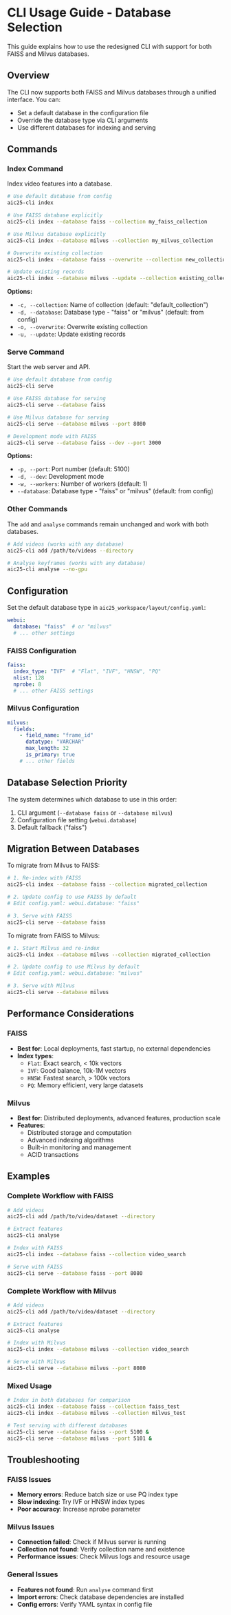 # CLI Usage Guide - Database Selection

This guide explains how to use the redesigned CLI with support for both FAISS and Milvus databases.

## Overview

The CLI now supports both FAISS and Milvus databases through a unified interface. You can:
- Set a default database in the configuration file
- Override the database type via CLI arguments
- Use different databases for indexing and serving

## Commands

### Index Command

Index video features into a database.

```bash
# Use default database from config
aic25-cli index

# Use FAISS database explicitly
aic25-cli index --database faiss --collection my_faiss_collection

# Use Milvus database explicitly  
aic25-cli index --database milvus --collection my_milvus_collection

# Overwrite existing collection
aic25-cli index --database faiss --overwrite --collection new_collection

# Update existing records
aic25-cli index --database milvus --update --collection existing_collection
```

**Options:**
- `-c, --collection`: Name of collection (default: "default_collection")
- `-d, --database`: Database type - "faiss" or "milvus" (default: from config)
- `-o, --overwrite`: Overwrite existing collection
- `-u, --update`: Update existing records

### Serve Command

Start the web server and API.

```bash
# Use default database from config
aic25-cli serve

# Use FAISS database for serving
aic25-cli serve --database faiss

# Use Milvus database for serving
aic25-cli serve --database milvus --port 8080

# Development mode with FAISS
aic25-cli serve --database faiss --dev --port 3000
```

**Options:**
- `-p, --port`: Port number (default: 5100)
- `-d, --dev`: Development mode
- `-w, --workers`: Number of workers (default: 1)
- `--database`: Database type - "faiss" or "milvus" (default: from config)

### Other Commands

The `add` and `analyse` commands remain unchanged and work with both databases.

```bash
# Add videos (works with any database)
aic25-cli add /path/to/videos --directory

# Analyse keyframes (works with any database)
aic25-cli analyse --no-gpu
```

## Configuration

Set the default database type in `aic25_workspace/layout/config.yaml`:

```yaml
webui:
  database: "faiss"  # or "milvus"
  # ... other settings
```

### FAISS Configuration

```yaml
faiss:
  index_type: "IVF"  # "Flat", "IVF", "HNSW", "PQ"
  nlist: 128
  nprobe: 8
  # ... other FAISS settings
```

### Milvus Configuration

```yaml
milvus:
  fields:
    - field_name: "frame_id"
      datatype: "VARCHAR"
      max_length: 32
      is_primary: true
    # ... other fields
```

## Database Selection Priority

The system determines which database to use in this order:

1. CLI argument (`--database faiss` or `--database milvus`)
2. Configuration file setting (`webui.database`)
3. Default fallback ("faiss")

## Migration Between Databases

To migrate from Milvus to FAISS:

```bash
# 1. Re-index with FAISS
aic25-cli index --database faiss --collection migrated_collection

# 2. Update config to use FAISS by default
# Edit config.yaml: webui.database: "faiss"

# 3. Serve with FAISS
aic25-cli serve --database faiss
```

To migrate from FAISS to Milvus:

```bash
# 1. Start Milvus and re-index
aic25-cli index --database milvus --collection migrated_collection

# 2. Update config to use Milvus by default
# Edit config.yaml: webui.database: "milvus"

# 3. Serve with Milvus
aic25-cli serve --database milvus
```

## Performance Considerations

### FAISS
- **Best for**: Local deployments, fast startup, no external dependencies
- **Index types**:
  - `Flat`: Exact search, < 10k vectors
  - `IVF`: Good balance, 10k-1M vectors  
  - `HNSW`: Fastest search, > 100k vectors
  - `PQ`: Memory efficient, very large datasets

### Milvus
- **Best for**: Distributed deployments, advanced features, production scale
- **Features**: 
  - Distributed storage and computation
  - Advanced indexing algorithms
  - Built-in monitoring and management
  - ACID transactions

## Examples

### Complete Workflow with FAISS

```bash
# Add videos
aic25-cli add /path/to/video/dataset --directory

# Extract features
aic25-cli analyse

# Index with FAISS
aic25-cli index --database faiss --collection video_search

# Serve with FAISS
aic25-cli serve --database faiss --port 8080
```

### Complete Workflow with Milvus

```bash
# Add videos
aic25-cli add /path/to/video/dataset --directory

# Extract features
aic25-cli analyse

# Index with Milvus
aic25-cli index --database milvus --collection video_search

# Serve with Milvus
aic25-cli serve --database milvus --port 8080
```

### Mixed Usage

```bash
# Index in both databases for comparison
aic25-cli index --database faiss --collection faiss_test
aic25-cli index --database milvus --collection milvus_test

# Test serving with different databases
aic25-cli serve --database faiss --port 5100 &
aic25-cli serve --database milvus --port 5101 &
```

## Troubleshooting

### FAISS Issues
- **Memory errors**: Reduce batch size or use PQ index type
- **Slow indexing**: Try IVF or HNSW index types
- **Poor accuracy**: Increase nprobe parameter

### Milvus Issues
- **Connection failed**: Check if Milvus server is running
- **Collection not found**: Verify collection name and existence
- **Performance issues**: Check Milvus logs and resource usage

### General Issues
- **Features not found**: Run `analyse` command first
- **Import errors**: Check database dependencies are installed
- **Config errors**: Verify YAML syntax in config file